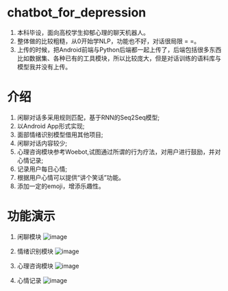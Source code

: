 # chatbot_for_depression
1. 本科毕设，面向高校学生抑郁心理的聊天机器人。
2. 整体做的比较粗糙，从0开始学NLP，功能也不好，对话很局限 = =。
3. 上传的时候，把Android前端与Python后端都一起上传了，后端包括很多东西比如数据集、各种已有的工具模块，所以比较庞大，但是对话训练的语料库与模型我并没有上传。
# 介绍
1. 闲聊对话多采用规则匹配，基于RNN的Seq2Seq模型;
2. 以Android App形式实现;
3. 面部情绪识别模型借用其他项目;
4. 闲聊对话内容较少;
5. 心理咨询模块参考Woebot,试图通过所谓的行为疗法，对用户进行鼓励，并对心情记录;
6. 记录用户每日心情;
7. 根据用户心情可以提供“讲个笑话”功能。
8. 添加一定的emoji，增添乐趣性。

# 功能演示
1. 闲聊模块
![image](https://user-images.githubusercontent.com/33863441/113966543-d9e75c00-9861-11eb-9491-046741379da3.png)

2. 情绪识别模块
![image](https://user-images.githubusercontent.com/33863441/113966556-df44a680-9861-11eb-8f46-fefbdaf978ad.png)

3. 心理咨询模块
![image](https://user-images.githubusercontent.com/33863441/113966567-e53a8780-9861-11eb-90bc-f8fc6beb300a.png)

4. 心情记录
![image](https://user-images.githubusercontent.com/33863441/113966580-ea97d200-9861-11eb-8c83-72f75358f248.png)
